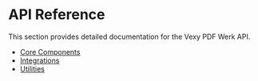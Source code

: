 # API Reference

This section provides detailed documentation for the Vexy PDF Werk API.

-   [Core Components](01-core-components.md)
-   [Integrations](02-integrations.md)
-   [Utilities](03-utilities.md)

